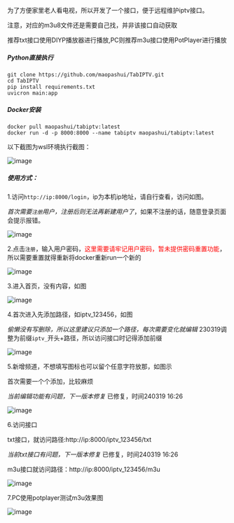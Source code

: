 为了方便家里老人看电视，所以开发了一个接口，便于远程维护iptv接口。

注意，对应的m3u8文件还是需要自己找，并非该接口自动获取

推荐txt接口使用DIYP播放器进行播放,PC则推荐m3u接口使用PotPlayer进行播放

##### Python直接执行
~~~shell
git clone https://github.com/maopashui/TabIPTV.git
cd TabIPTV
pip install requirements.txt
uvicron main:app
~~~

##### Docker安装

~~~shell
docker pull maopashui/tabiptv:latest
docker run -d -p 8000:8000 --name tabiptv maopashui/tabiptv:latest
~~~

以下截图为wsl环境执行截图：

![image](https://github.com/maopashui/TabIPTV/assets/38207700/09336891-a7b5-4afa-8e1f-fea7c29d6ea4)

##### 使用方式：

1.访问`http://ip:8000/login`，ip为本机ip地址，请自行查看，访问如图。

_首次需要`注册`用户，注册后则无法再新建用户了_，如果不注册的话，随意登录页面会提示报错。

![image](https://github.com/maopashui/TabIPTV/assets/38207700/fee2db6f-f88e-4038-8374-8da053e1f12c)

2.点击`注册`，输入用户密码，<font color=red>这里需要请牢记用户密码，暂未提供密码重置功能</font>，所以需要重置就得重新将docker重新run一个新的

![image](https://github.com/maopashui/TabIPTV/assets/38207700/1ceeac44-a983-4ab1-8102-f8faf984d113)

3.进入首页，没有内容，如图

![image](https://github.com/maopashui/TabIPTV/assets/38207700/9a6ba261-a45c-4360-9390-0b63c6583718)

4.首次进入先添加路径，如iptv_123456，如图

_偷懒没有写删除，所以这里建议只添加一个路径，每次需要变化就编辑_ 230319调整为前缀`iptv_`开头+路径，所以访问接口时记得添加前缀

![image](https://github.com/maopashui/TabIPTV/assets/38207700/a63720a3-87df-49bc-8bbd-7f37ee214caf)

5.新增频道，不想填写图标也可以留个任意字符放那，如图示

首次需要一个个添加，比较麻烦

_当前编辑功能有问题，下一版本修复_ 已修复，时间240319 16:26

![image](https://github.com/maopashui/TabIPTV/assets/38207700/2c5f7b59-f756-4ab6-a2ea-087d5198b655)

6.访问接口

txt接口，就访问路径:http://ip:8000/iptv_123456/txt

_当前txt接口有问题，下一版本修复_ 已修复，时间240319 16:26

m3u接口就访问路径：http://ip:8000/iptv_123456/m3u

![image](https://github.com/maopashui/TabIPTV/assets/38207700/3de4980c-2ae4-4a46-bf66-0aad69f02ef4)

7.PC使用potplayer测试m3u效果图

![image](https://github.com/maopashui/TabIPTV/assets/38207700/2397c725-ffb7-4c49-b920-2d3ad5ed412f)
